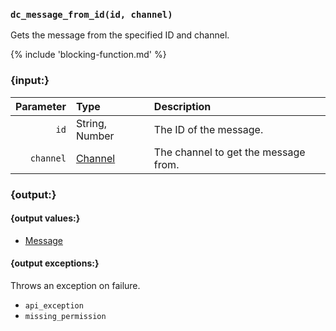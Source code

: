 ### `dc_message_from_id(id, channel)`

Gets the message from the specified ID and channel.

{% include 'blocking-function.md' %}


### {input:}

| Parameter | Type                          | Description                          |
|----------:|:------------------------------|:-------------------------------------|
|      `id` | String, Number                | The ID of the message.               |
| `channel` | [Channel](/values/channel.md) | The channel to get the message from. |


### {output:}

#### {output values:}

* [Message](/values/message.md)

#### {output exceptions:}

Throws an exception on failure.
* `api_exception`
* `missing_permission`